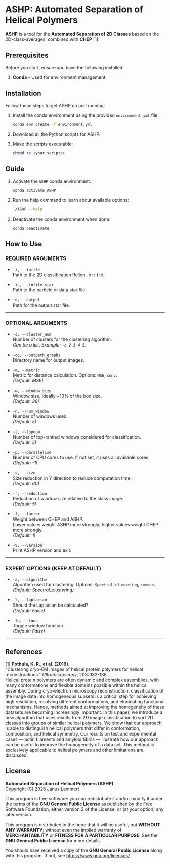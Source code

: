 # ASHP: Automated Separation of Helical Polymers

**ASHP** is a tool for the **Automated Separation of 2D Classes** based on the 2D-class-averages, combined with **CHEP** [1].

## Prerequisites

Before you start, ensure you have the following installed:

1. **Conda** - Used for environment management.

## Installation

Follow these steps to get ASHP up and running:

1. Install the conda environment using the provided `environment.yml` file:
   ```bash
   conda env create -f environment.yml
   ```

2. Download all the Python scripts for ASHP.

3. Make the scripts executable:
   ```bash
   chmod +x <your_scripts>
   ```

## Guide

1. Activate the `ASHP` conda environment:
   ```bash
   conda activate ASHP
   ```

2. Run the help command to learn about available options:
   ```bash
   ./ASHP --help
   ```

3. Deactivate the conda environment when done:
   ```bash
   conda deactivate
   ```

## How to Use

### REQUIRED ARGUMENTS

- `-i, --infile`  
  Path to the 2D classification Relion `.mrc` file.

- `-is, --infile_star`  
  Path to the particle or data star file.

- `-o, --output`  
  Path for the output star file.

---

### OPTIONAL ARGUMENTS

- `-c, --cluster_num`  
  Number of clusters for the clustering algorithm.  
  *Can be a list. Example: `-c 2 3 4 5`.*

- `-og, --outpath_graphs`  
  Directory name for output images.

- `-m, --metric`  
  Metric for distance calculation. Options: `MSE`, `conv`.  
  *(Default: MSE)*

- `-w, --window_size`  
  Window size, ideally ~10% of the box size.  
  *(Default: 26)*

- `-n, --num_window`  
  Number of windows used.  
  *(Default: 5)*

- `-t, --topnum`  
  Number of top-ranked windows considered for classification.  
  *(Default: 5)*

- `-p, --parallelise`  
  Number of CPU cores to use. If not set, it uses all available cores.  
  *(Default: -1)*

- `-s, --size`  
  Size reduction in Y direction to reduce computation time.  
  *(Default: 60)*

- `-r, --reduction`  
  Reduction of window size relative to the class image.  
  *(Default: 5)*

- `-f, --factor`  
  Weight between CHEP and ASHP.  
  Lower values weight ASHP more strongly; higher values weight CHEP more strongly.  
  *(Default: 1)*

- `-V, --version`  
  Print ASHP version and exit.

---

### EXPERT OPTIONS (KEEP AT DEFAULT)

- `-a, --algorithm`  
  Algorithm used for clustering. Options: `Spectral_clustering`, `kmeans`.  
  *(Default: Spectral_clustering)*

- `-l, --laplacian`  
  Should the Laplacian be calculated?  
  *(Default: False)*

- `-fu, --func`  
  Toggle window function.  
  *(Default: False)*

---

## References

[1] **Pothula, K. R., et al. (2019).**  
   "Clustering cryo-EM images of helical protein polymers for helical reconstructions." *Ultramicroscopy*, 203: 132-138.  
   Helical protein polymers are often dynamic and complex assemblies, with many conformations and flexible domains possible within the helical assembly. During cryo-electron microscopy reconstruction, classification of the image data into homogeneous subsets is a critical step for achieving high resolution, resolving different conformations, and elucidating functional mechanisms. Hence, methods aimed at improving the homogeneity of these datasets are becoming increasingly important. In this paper, we introduce a new algorithm that uses results from 2D image classification to sort 2D classes into groups of similar helical polymers. We show that our approach is able to distinguish helical polymers that differ in conformation, composition, and helical symmetry. Our results on test and experimental cases — actin filaments and amyloid fibrils — illustrate how our approach can be useful to improve the homogeneity of a data set. This method is exclusively applicable to helical polymers and other limitations are discussed.

## License

**Automated Separation of Helical Polymers (ASHP)**  
Copyright (C) 2025 Janus Lammert

This program is free software: you can redistribute it and/or modify it under the terms of the **GNU General Public License** as published by the Free Software Foundation, either version 3 of the License, or (at your option) any later version.

This program is distributed in the hope that it will be useful, but **WITHOUT ANY WARRANTY**; without even the implied warranty of **MERCHANTABILITY** or **FITNESS FOR A PARTICULAR PURPOSE**. See the **GNU General Public License** for more details.

You should have received a copy of the **GNU General Public License** along with this program. If not, see <https://www.gnu.org/licenses/>.
